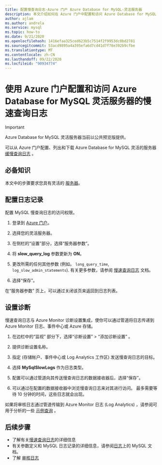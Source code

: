 ```yaml
---
title: 配置慢查询日志-Azure 门户 Azure Database for MySQL-灵活服务器
description: 本文介绍如何在 Azure 门户中配置和访问 Azure Database for MySQL 灵活服务器中的慢速日志。
author: ajlam
ms.author: andrela
ms.service: mysql
ms.topic: how-to
ms.date: 9/21/2020
ms.openlocfilehash: 1416efaa325ced623b5c7514f2f9953dc0bd2781
ms.sourcegitcommit: 53acd9895a4a395efa6d7cd41d7f78e392b9cfbe
ms.translationtype: MT
ms.contentlocale: zh-CN
ms.lasthandoff: 09/22/2020
ms.locfileid: "90934774"
---
```

# <a name="configure-and-access-slow-query-logs-for-azure-database-for-mysql---flexible-server-using-the-azure-portal"></a>使用 Azure 门户配置和访问 Azure Database for MySQL 灵活服务器的慢速查询日志

> [!IMPORTANT]
> Azure Database for MySQL 灵活服务器当前以公共预览版提供。

可以从 Azure 门户配置、列出和下载 Azure Database for MySQL 灵活的服务器 [缓慢查询日志](concepts-slow-query-logs.md) 。

## <a name="prerequisites"></a>必备知识
本文中的步骤要求您具有灵活的 [服务器](quickstart-create-server-portal.md)。

## <a name="configure-logging"></a>配置日志记录
配置 MySQL 慢查询日志的访问权限。 

1. 登录到 [Azure 门户](https://portal.azure.com/)。

1. 选择您的灵活服务器。

1. 在侧栏的“设置”部分，选择“服务器参数”。 
   <!-- :::image type="content" source="./media/howto-configure-server-logs-in-portal/1-select-server-logs-configure.png" alt-text="Screenshot of Server logs options":::-->

1. 将 **slow_query_log** 参数更新为 **ON**。

1. 更改所需的任何其他参数 (例如。 `long_query_time`, `log_slow_admin_statements`). 有关更多参数，请参阅 [慢速查询日志](./concepts-slow-query-logs.md#configure-slow-query-logging) 文档。  

1. 选择“保存”。 

   <!-- :::image type="content" source="./media/howto-configure-server-logs-in-portal/3-save-discard.png" alt-text="Screenshot of slow query log parameters and save."::: -->

在“服务器参数”  页上，可以通过关闭该页来返回到日志列表。

## <a name="set-up-diagnostics"></a>设置诊断

慢速查询日志与 Azure Monitor 诊断设置集成，使你可以通过管道将日志传递到 Azure Monitor 日志、事件中心或 Azure 存储。

1. 在边栏中的“监视”  部分下，选择“诊断设置”   > “添加诊断设置”  。

   <!--:::image type="content" source="./media/howto-configure-server-logs-in-portal/add-diagnostic-setting.png" alt-text="Screenshot of Diagnostic settings options":::-->

1. 提供诊断设置名称。

1. 指定 (存储帐户、事件中心或 Log Analytics 工作区) 发送慢查询日志的目标。

1. 选择 **MySqlSlowLogs** 作为日志类型。
    <!--:::image type="content" source="./media/howto-configure-server-logs-in-portal/configure-diagnostic-setting.png" alt-text="Screenshot of Diagnostic settings configuration options":::-->

1. 配置可以通过管道向其传送慢查询日志的数据接收器后，选择“保存”。 
    <!--:::image type="content" source="./media/howto-configure-server-logs-in-portal/save-diagnostic-setting.png" alt-text="Screenshot of Diagnostic settings configuration options, with Save highlighted":::-->

1. 可以通过在配置的数据接收器中浏览慢查询日志来对其进行访问。 最多需要等待 10 分钟的时间，这些日志就会出现。

如果将审核日志通过管道传输到 Azure Monitor 日志 (Log Analytics) ，请参阅可用于分析的一些 [示例查询](concepts-audit-logs.md#analyze-logs-in-azure-monitor-logs) 。 

## <a name="next-steps"></a>后续步骤
<!-- - See [Access slow query Logs in CLI](howto-configure-server-logs-in-cli.md) to learn how to download slow query logs programmatically.-->
- 了解有关[慢速查询日志](concepts-slow-query-logs.md)的详细信息
- 有关参数定义和 MySQL 日志记录的详细信息，请参阅[日志](https://dev.mysql.com/doc/refman/5.7/en/slow-query-log.html)上的 MySQL 文档。
- 了解 [审核日志](concepts-audit-logs.md)
